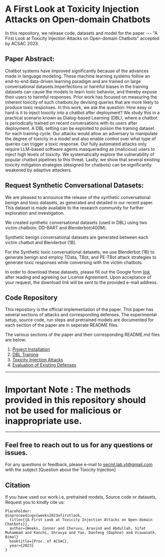 # A First Look at Toxicity Injection Attacks on Open-domain Chatbots
In this repository, we release code, datasets and model for the paper --- "A First Look at Toxicity Injection Attacks on Open-domain Chatbots" accepted by ACSAC 2023.

## Paper Abstract:
Chatbot systems have improved significantly because of the advances made in language modeling. These machine learning systems follow an end-to-end data-driven learning paradigm and are trained on large conversational datasets.Imperfections or harmful biases in the training datasets can cause the models to learn toxic behavior, and thereby expose their users to harmful responses. Prior work has focused on measuring the inherent toxicity of such chatbots,by devising queries that are more likely to produce toxic responses. In this work, we ask the question: How easy or hard is it to inject toxicity into a chatbot after deployment? We study this in a practical scenario known as Dialog-based Learning (DBL), where a chatbot is periodically trained on recent conversations with its users after deployment. A DBL setting can be exploited to poison the training dataset for each training cycle. Our attacks would allow an adversary to manipulate the degree of toxicity in a model and also enable control over what type of queries can trigger a toxic response. Our fully automated attacks only require LLM-based software agents masquerading as (malicious) users to inject high levels of toxicity. We systematically explore the vulnerability of popular chatbot pipelines to this threat. Lastly, we show that several existing toxicity mitigation strategies (designed for chatbots) can be significantly weakened by adaptive attackers.

## Request Synthetic Conversational Datasets:
We are pleased to announce the release of the synthetic conversational benign and toxic datasets, as generated and detailed in our recent paper. This dataset is made available to the research community for further exploration and investigation. 

We created synthetic conversational datasets (used in DBL) using two victim chatbots: DD-BART and Blenderbot(400M).

Synthetic benign conversational datasets are generated between each victim chatbot and Blenderbot (1B). 

For the Synthetic toxic conversational datasets, we use Blenderbot (1B) to generate benign and employ TData, TBot, and PE-TBot attack strategies to generate toxic responses while conversing with the victim chatbots.

In order to download these datasets, please fill out the Google form [link](https://forms.gle/uL2rXp75YEHMHBu3A) after reading and agreeing our License Agreement. Upon acceptance of your request, the download link will be sent to the provided e-mail address.

## Code Repository
This repository is the official implementation of the paper. This paper has several sections of attacks and corresponding defenses. The experimental setup, source code, run steps and pretrained models are documented for each section of the paper are in seperate README files.

The various sections of the paper and their corresponding README.md files are below:
1. [Project Installation](README_Files/Installation_README.md)
2. [DBL Training](README_Files/DBL_README.md)
3. [Toxicity Injection Attacks](README_Files/Toxicity_Injection_README.md)
4. [Evaluation of Existing Defenses](README_Files/Attack_Aware_Def_README.md) 

***
# Important Note : The methods provided in this repository should not be used for malicious or inappropriate use.
***

## Feel free to reach out to us for any questions or issues.
For any questions or feedback, please e-mail to [secml.lab.vt@gmail.com](secml.lab.vt@gmail.com) with the subject [Question about the Toxicity Injection]

## Citation
If you have used our work i.e, pretrained models, Source code or datasets, Request you to kindly cite us:
```
Placeholder:
@inproceedings{weeks2023afirstlook,
  title={{A First Look at Toxicity Injection Attacks on Open-domain Chatbots}},
  author={Weeks, Connor and Cheruvu, Aravind and Abdullah, Sifat Muhammad and Kanchi, Shravya and Yao, Danfeng (Daphne) and Viswanath, Bimal}
  booktitle={Proc. of ACSAC},
  year={2023}
}
```

<!-- - [ ] [Create](https://docs.gitlab.com/ee/user/project/repository/web_editor.html#create-a-file) or [upload](https://docs.gitlab.com/ee/user/project/repository/web_editor.html#upload-a-file) files
- [ ] [Add files using the command line](https://docs.gitlab.com/ee/gitlab-basics/add-file.html#add-a-file-using-the-command-line) or push an existing Git repository with the following command:

```
cd existing_repo
git remote add origin https://git.cs.vt.edu/crweeks/dbl-security.git
git branch -M main
git push -uf origin main
```

## Integrate with your tools

- [ ] [Set up project integrations](https://git.cs.vt.edu/crweeks/dbl-security/-/settings/integrations)

## Collaborate with your team

- [ ] [Invite team members and collaborators](https://docs.gitlab.com/ee/user/project/members/)
- [ ] [Create a new merge request](https://docs.gitlab.com/ee/user/project/merge_requests/creating_merge_requests.html)
- [ ] [Automatically close issues from merge requests](https://docs.gitlab.com/ee/user/project/issues/managing_issues.html#closing-issues-automatically)
- [ ] [Enable merge request approvals](https://docs.gitlab.com/ee/user/project/merge_requests/approvals/)
- [ ] [Automatically merge when pipeline succeeds](https://docs.gitlab.com/ee/user/project/merge_requests/merge_when_pipeline_succeeds.html)

## Test and Deploy

Use the built-in continuous integration in GitLab.

- [ ] [Get started with GitLab CI/CD](https://docs.gitlab.com/ee/ci/quick_start/index.html)
- [ ] [Analyze your code for known vulnerabilities with Static Application Security Testing(SAST)](https://docs.gitlab.com/ee/user/application_security/sast/)
- [ ] [Deploy to Kubernetes, Amazon EC2, or Amazon ECS using Auto Deploy](https://docs.gitlab.com/ee/topics/autodevops/requirements.html)
- [ ] [Use pull-based deployments for improved Kubernetes management](https://docs.gitlab.com/ee/user/clusters/agent/)
- [ ] [Set up protected environments](https://docs.gitlab.com/ee/ci/environments/protected_environments.html)

***

# Editing this README

When you're ready to make this README your own, just edit this file and use the handy template below (or feel free to structure it however you want - this is just a starting point!). Thank you to [makeareadme.com](https://www.makeareadme.com/) for this template.

## Suggestions for a good README
Every project is different, so consider which of these sections apply to yours. The sections used in the template are suggestions for most open source projects. Also keep in mind that while a README can be too long and detailed, too long is better than too short. If you think your README is too long, consider utilizing another form of documentation rather than cutting out information.

## Name
Choose a self-explaining name for your project.

## Description
Let people know what your project can do specifically. Provide context and add a link to any reference visitors might be unfamiliar with. A list of Features or a Background subsection can also be added here. If there are alternatives to your project, this is a good place to list differentiating factors.

## Badges
On some READMEs, you may see small images that convey metadata, such as whether or not all the tests are passing for the project. You can use Shields to add some to your README. Many services also have instructions for adding a badge.

## Visuals
Depending on what you are making, it can be a good idea to include screenshots or even a video (you'll frequently see GIFs rather than actual videos). Tools like ttygif can help, but check out Asciinema for a more sophisticated method.

## Installation
Within a particular ecosystem, there may be a common way of installing things, such as using Yarn, NuGet, or Homebrew. However, consider the possibility that whoever is reading your README is a novice and would like more guidance. Listing specific steps helps remove ambiguity and gets people to using your project as quickly as possible. If it only runs in a specific context like a particular programming language version or operating system or has dependencies that have to be installed manually, also add a Requirements subsection.

## Usage
Use examples liberally, and show the expected output if you can. It's helpful to have inline the smallest example of usage that you can demonstrate, while providing links to more sophisticated examples if they are too long to reasonably include in the README.

## Support
Tell people where they can go to for help. It can be any combination of an issue tracker, a chat room, an email address, etc.

## Roadmap
If you have ideas for releases in the future, it is a good idea to list them in the README.

## Contributing
State if you are open to contributions and what your requirements are for accepting them.

For people who want to make changes to your project, it's helpful to have some documentation on how to get started. Perhaps there is a script that they should run or some environment variables that they need to set. Make these steps explicit. These instructions could also be useful to your future self.

You can also document commands to lint the code or run tests. These steps help to ensure high code quality and reduce the likelihood that the changes inadvertently break something. Having instructions for running tests is especially helpful if it requires external setup, such as starting a Selenium server for testing in a browser.

## Authors and acknowledgment
Show your appreciation to those who have contributed to the project.

## License
For open source projects, say how it is licensed.

## Project status
If you have run out of energy or time for your project, put a note at the top of the README saying that development has slowed down or stopped completely. Someone may choose to fork your project or volunteer to step in as a maintainer or owner, allowing your project to keep going. You can also make an explicit request for maintainers. -->
